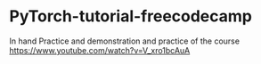 # PyTorch-tutorial-freecodecamp
In hand Practice and demonstration and practice of the course https://www.youtube.com/watch?v=V_xro1bcAuA
